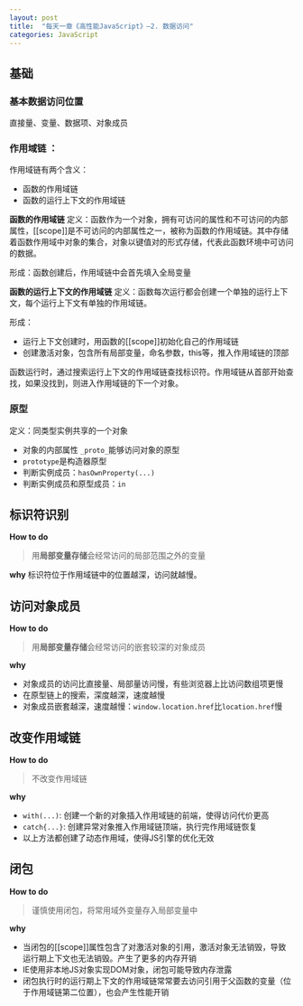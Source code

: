 ```yaml
---
layout: post
title:  "每天一章《高性能JavaScript》—2. 数据访问"
categories: JavaScript
---
```


## 基础

### 基本数据访问位置
直接量、变量、数据项、对象成员

### 作用域链 ：

作用域链有两个含义：

- 函数的作用域链
- 函数的运行上下文的作用域链

**函数的作用域链**
定义：函数作为一个对象，拥有可访问的属性和不可访问的内部属性，[[scope]]是不可访问的内部属性之一，被称为函数的作用域链。其中存储着函数作用域中对象的集合，对象以键值对的形式存储，代表此函数环境中可访问的数据。

形成：函数创建后，作用域链中会首先填入全局变量

**函数的运行上下文的作用域链**
定义：函数每次运行都会创建一个单独的运行上下文，每个运行上下文有单独的作用域链。

形成：

- 运行上下文创建时，用函数的[[scope]]初始化自己的作用域链
- 创建激活对象，包含所有局部变量，命名参数，this等，推入作用域链的顶部

函数运行时，通过搜索运行上下文的作用域链查找标识符。作用域链从首部开始查找，如果没找到，则进入作用域链的下一个对象。

### 原型

定义：同类型实例共享的一个对象

- 对象的内部属性 ```_proto_```能够访问对象的原型
- ```prototype```是构造器原型
- 判断实例成员：```hasOwnProperty(...)```
- 判断实例成员和原型成员：```in```

## 标识符识别
**How to do**

> 用**局部变量存储**会经常访问的局部范围之外的变量

**why**
标识符位于作用域链中的位置越深，访问就越慢。

## 访问对象成员
**How to do**

> 用**局部变量存储**会经常访问的嵌套较深的对象成员

**why**

- 对象成员的访问比直接量、局部量访问慢，有些浏览器上比访问数组项更慢
- 在原型链上的搜索，深度越深，速度越慢
- 对象成员嵌套越深，速度越慢：```window.location.href```比```location.href```慢

## 改变作用域链
**How to do**

> 不改变作用域链

**why**

- ```with(...)```: 创建一个新的对象插入作用域链的前端，使得访问代价更高
- ```catch{...}```: 创建异常对象推入作用域链顶端，执行完作用域链恢复
- 以上方法都创建了动态作用域，使得JS引擎的优化无效

## 闭包
**How to do**

> 谨慎使用闭包，将常用域外变量存入局部变量中

**why**

- 当闭包的[[scope]]属性包含了对激活对象的引用，激活对象无法销毁，导致运行期上下文也无法销毁。产生了更多的内存开销
- IE使用非本地JS对象实现DOM对象，闭包可能导致内存泄露
- 闭包执行时的运行期上下文的作用域链常常要去访问引用于父函数的变量（位于作用域链第二位置），也会产生性能开销

